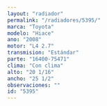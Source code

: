 ```yaml
---
layout: "radiador"
permalink: "/radiadores/5395/"
marca: "Toyota"
modelo: "Hiace"
ano: "2008"
motor: "L4 2.7"
transmision: "Estándar"
parte: "16400-75471"
clima: "Con clima"
alto: "20 1/16"
ancho: "25 1/2"
observaciones: ""
id: "5395"
---
```


